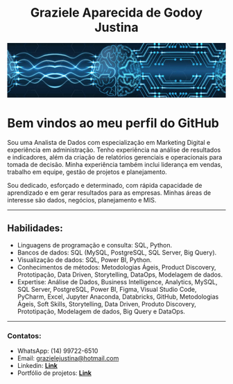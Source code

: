 <h1 align="center">Graziele Aparecida de Godoy Justina</h1>
<p align="center">
  <img src="1718327358821.jpeg" >
</p>

# Bem vindos ao meu perfil do GitHub

Sou uma Analista de Dados com especialização em Marketing Digital e experiência em administração. Tenho experiência na análise de resultados e indicadores, além da criação de relatórios gerenciais e operacionais para tomada de decisão. Minha experiência também inclui liderança em vendas, trabalho em equipe, gestão de projetos e planejamento.

Sou dedicado, esforçado e determinado, com rápida capacidade de aprendizado e em gerar resultados para as empresas. Minhas áreas de interesse são dados, negócios, planejamento e MIS.

---

## Habilidades:
* Linguagens de programação e consulta: SQL, Python.
* Bancos de dados: SQL (MySQL, PostgreSQL, SQL Server, Big Query).
* Visualização de dados: SQL, Power BI, Python.
* Conhecimentos de métodos: Metodologias Ágeis, Product Discovery, Prototipação, Data Driven, Storytelling, DataOps, Modelagem de dados.
* Expertise: Análise de Dados, Business Intelligence, Analytics, MySQL, SQL Server, PostgreSQL, Power BI, Figma, Visual Studio Code, PyCharm, Excel, Jupyter Anaconda, Databricks, GitHub, Metodologias Ágeis, Soft Skills, Storytelling, Data Driven, Produto Discovery, Prototipação, Modelagem de dados, Big Query e DataOps.

---

### Contatos:

* WhatsApp: (14) 99722-6510
* Email: grazielejustina@hotmail.com
* Linkedin: [**Link**](https://www.linkedin.com/in/grazielejustina/)
* Portfólio de projetos: [**Link**](https://github.com/grazielejustina/portfolio-de-projetos)
